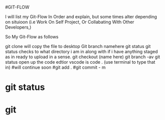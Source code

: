  #GIT-FLOW
  
  I will list my Git-Flow In Order and explain, but some times alter depending on situioon (i.e Work On Self Project, Or Collabating With Other Developers,)

  So My Git-Flow as follows


git clone will copy the file to desktop
Git branch namehere
git status git status checks to what directory i am in along with if i have anything staged as in ready to upload in a sense.
 git checkout (name here)
git branch -av
git status 
 open up the code edtior vscode is  code . (use terminal to type that in)
#will continue soon
 #git add . 
  #git commit - m
  # git status
  # git
